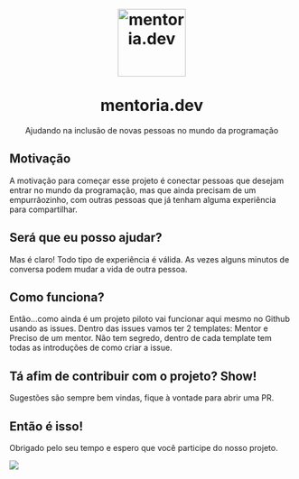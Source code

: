 <h1 align="center">
<br>
  <img src="https://i.imgur.com/pjyaTQU.png" alt="mentoria.dev" width="120">
<br>
<br>
mentoria.dev
</h1>

<p align="center">Ajudando na inclusão de novas pessoas no mundo da programação</p>

<h2>Motivação</h2>
<p>A motivação para começar esse projeto é conectar pessoas que desejam entrar no mundo da programação, mas que ainda precisam de um empurrãozinho, com outras pessoas que já tenham alguma experiência para compartilhar.</p>

<h2>Será que eu posso ajudar?</h2>
<p>Mas é claro! Todo tipo de experiência é válida. As vezes alguns minutos de conversa podem mudar a vida de outra pessoa.</p>

<h2>Como funciona?</h2>
<p>Então...como ainda é um projeto piloto vai funcionar aqui mesmo no Github usando as issues. Dentro das issues vamos ter 2 templates: Mentor e Preciso de um mentor. Não tem segredo, dentro de cada template tem todas as introduções de como criar a issue.</p>

<h2>Tá afim de contribuir com o projeto? Show!</h2>
<p>Sugestões são sempre bem vindas, fique à vontade para abrir uma PR.</p>

<h2>Então é isso!</h2>
<p>Obrigado pelo seu tempo e espero que você participe do nosso projeto.</p>

<img src="https://media.giphy.com/media/kDAqPTNBRfNSxmHLzy/giphy.gif" />
